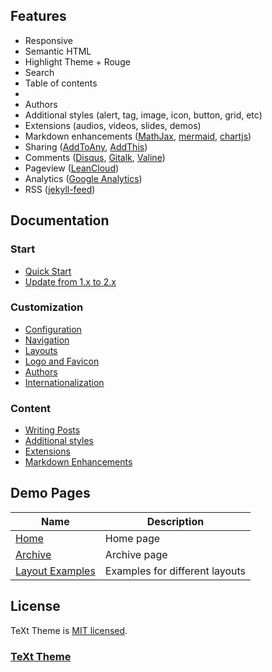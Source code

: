 ## Features

- Responsive
- Semantic HTML
- Highlight Theme + Rouge 
- Search
- Table of contents
- 
- Authors
- Additional styles (alert, tag, image, icon, button, grid, etc)
- Extensions (audios, videos, slides, demos)
- Markdown enhancements ([MathJax](https://www.mathjax.org/), [mermaid](https://mermaidjs.github.io/), [chartjs](http://www.chartjs.org/))
- Sharing ([AddToAny](https://www.addtoany.com/), [AddThis](https://www.addthis.com/))
- Comments ([Disqus](https://disqus.com/), [Gitalk](https://gitalk.github.io/), [Valine](https://valine.js.org/en/))
- Pageview ([LeanCloud](https://leancloud.cn/))
- Analytics ([Google Analytics](https://analytics.google.com/analytics/web/))
- RSS ([jekyll-feed](https://github.com/jekyll/jekyll-feed))

## Documentation

### Start

- [Quick Start](https://tianqi.name/jekyll-TeXt-theme/docs/en/quick-start)
- [Update from 1.x to 2.x](https://tianqi.name/jekyll-TeXt-theme/docs/en/update-from-1-to-2)

### Customization

- [Configuration](https://tianqi.name/jekyll-TeXt-theme/docs/en/configuration)
- [Navigation](https://tianqi.name/jekyll-TeXt-theme/docs/en/navigation)
- [Layouts](https://tianqi.name/jekyll-TeXt-theme/docs/en/layouts)
- [Logo and Favicon](https://tianqi.name/jekyll-TeXt-theme/docs/en/logo-and-favicon)
- [Authors](https://tianqi.name/jekyll-TeXt-theme/docs/en/authors)
- [Internationalization](https://tianqi.name/jekyll-TeXt-theme/docs/en/i18n)

### Content

- [Writing Posts](https://tianqi.name/jekyll-TeXt-theme/docs/en/writing-posts)
- [Additional styles](https://tianqi.name/jekyll-TeXt-theme/docs/en/additional-styles)
- [Extensions](https://tianqi.name/jekyll-TeXt-theme/docs/en/extensions)
- [Markdown Enhancements](https://tianqi.name/jekyll-TeXt-theme/docs/en/markdown-enhancements)

## Demo Pages

| Name | Description |
| --- | --- |
| [Home](https://tianqi.name/jekyll-TeXt-theme/test/) | Home page |
| [Archive](https://tianqi.name/jekyll-TeXt-theme/archive.html) | Archive page |
| [Layout Examples](https://tianqi.name/jekyll-TeXt-theme/samples.html) | Examples for different layouts |

## License

TeXt Theme is [MIT licensed](https://github.com/kitian616/jekyll-TeXt-theme/blob/master/LICENSE).

### [TeXt Theme](https://github.com/kitian616/jekyll-TeXt-theme)

